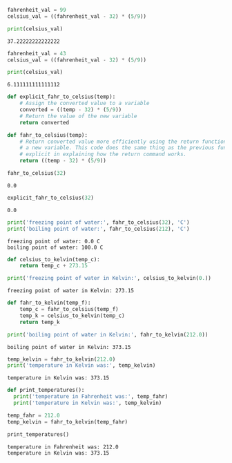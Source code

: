 ```python
fahrenheit_val = 99
celsius_val = ((fahrenheit_val - 32) * (5/9))

print(celsius_val)
```

    37.22222222222222



```python
fahrenheit_val = 43
celsius_val = ((fahrenheit_val - 32) * (5/9))

print(celsius_val)
```

    6.111111111111112



```python
def explicit_fahr_to_celsius(temp):
    # Assign the converted value to a variable
    converted = ((temp - 32) * (5/9))
    # Return the value of the new variable
    return converted
```


```python
def fahr_to_celsius(temp):
    # Return converted value more efficiently using the return function without creating
    # a new variable. This code does the same thing as the previous function but it is more 
    # explicit in explaining how the return command works.
    return ((temp - 32) * (5/9))
```


```python
fahr_to_celsius(32)
```




    0.0




```python
explicit_fahr_to_celsius(32)
```




    0.0




```python
print('freezing point of water:', fahr_to_celsius(32), 'C')
print('boiling point of water:', fahr_to_celsius(212), 'C')
```

    freezing point of water: 0.0 C
    boiling point of water: 100.0 C



```python
def celsius_to_kelvin(temp_c):
    return temp_c + 273.15

print('freezing point of water in Kelvin:', celsius_to_kelvin(0.))
```

    freezing point of water in Kelvin: 273.15



```python
def fahr_to_kelvin(temp_f):
    temp_c = fahr_to_celsius(temp_f)
    temp_k = celsius_to_kelvin(temp_c)
    return temp_k

print('boiling point of water in Kelvin:', fahr_to_kelvin(212.0))
```

    boiling point of water in Kelvin: 373.15



```python
temp_kelvin = fahr_to_kelvin(212.0)
print('temperature in Kelvin was:', temp_kelvin)
```

    temperature in Kelvin was: 373.15



```python
def print_temperatures():
  print('temperature in Fahrenheit was:', temp_fahr)
  print('temperature in Kelvin was:', temp_kelvin)

temp_fahr = 212.0
temp_kelvin = fahr_to_kelvin(temp_fahr)

print_temperatures()
```

    temperature in Fahrenheit was: 212.0
    temperature in Kelvin was: 373.15



```python

```
